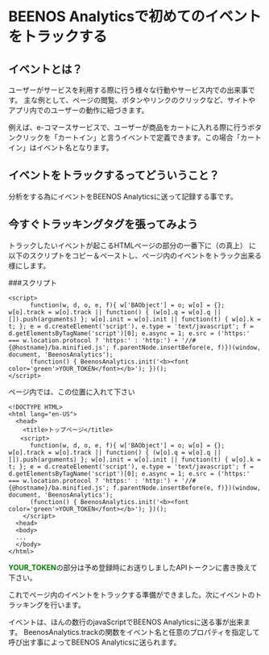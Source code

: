 # BEENOS Analyticsで初めてのイベントをトラックする

## イベントとは？
ユーザーがサービスを利用する際に行う様々な行動やサービス内での出来事です。
主な例として、ページの閲覧、ボタンやリンクのクリックなど、サイトやアプリ内でのユーザーの動作に紐づきます。

例えば、e-コマースサービスで、ユーザーが商品をカートに入れる際に行うボタンクリックを「カートイン」と言うイベントで定義できます。この場合「カートイン」はイベント名となります。

## イベントをトラックするってどういうこと？
分析をする為にイベントをBEENOS Analyticsに送って記録する事です。


## 今すぐトラッキングタグを張ってみよう
トラックしたいイベントが起こるHTMLページの<head>部分の一番下に（</head>の真上）
に以下のスクリプトをコピー＆ペーストし、ページ内のイベントをトラック出来る様にします。

###スクリプト
```
<script>
      function(w, d, o, e, f){ w['BAObject'] = o; w[o] = {}; w[o].track = w[o].track || function() { (w[o].q = w[o].q || []).push(arguments) }; w[o].init = w[o].init || function(t) { w[o].k = t; }; e = d.createElement('script'), e.type = 'text/javascript'; f = d.getElementsByTagName('script')[0]; e.async = 1; e.src = ('https:' === w.location.protocol ? 'https:' : 'http:') + '//#{@hostname}/ba.minified.js'; f.parentNode.insertBefore(e, f)})(window, document, 'BeenosAnalytics');
      (function() { BeenosAnalytics.init('<b><font color='green'>YOUR_TOKEN</font></b>'); })();
</script>
```

ページ内では、この位置に入れて下さい
```
<!DOCTYPE HTML>
<html lang="en-US">
  <head>
    <title>トップページ</title>
　　<script>
      function(w, d, o, e, f){ w['BAObject'] = o; w[o] = {}; w[o].track = w[o].track || function() { (w[o].q = w[o].q || []).push(arguments) }; w[o].init = w[o].init || function(t) { w[o].k = t; }; e = d.createElement('script'), e.type = 'text/javascript'; f = d.getElementsByTagName('script')[0]; e.async = 1; e.src = ('https:' === w.location.protocol ? 'https:' : 'http:') + '//#{@hostname}/ba.minified.js'; f.parentNode.insertBefore(e, f)})(window, document, 'BeenosAnalytics');
      (function() { BeenosAnalytics.init('<b><font color='green'>YOUR_TOKEN</font></b>'); })();
    </script>
  <head>
  <body>
  ...
  </body>
</html>
```

<b><font color='green'>YOUR_TOKEN</font></b>の部分は予め登録時にお送りしましたAPIトークンに書き換えて下さい。

これでページ内のイベントをトラックする準備ができました。次にイベントのトラッキングを行います。

イベントは、ほんの数行のjavaScriptでBEENOS Analyticsに送る事が出来ます。
BeenosAnalytics.trackの関数をイベント名と任意のプロパティを指定して呼び出す事によってBEENOS Analyticsに送られます。

